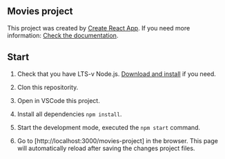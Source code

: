 ## Movies project

This project was created by
[Create React App](https://github.com/facebook/create-react-app).
If you need more information:
[Check the documentation](https://facebook.github.io/create-react-app/docs/getting-started).

## Start

1. Check that you have LTS-v Node.js.
   [Download and install](https://nodejs.org/en/) if you need.
2. Clon this repositority.

3. Open in VSCode this project.
  
4. Install all dependencies `npm install`.

5. Start the development mode, executed the `npm start` command.

6. Go to [http://localhost:3000/movies-project] in the browser.
   This page will automatically reload after saving the changes
   project files.
